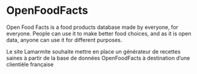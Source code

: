 # OpenFoodFacts
Open Food Facts is a food products database made by everyone, for everyone. 
People can use it to make better food choices, and as it is open data, anyone can use it for different purposes.

Le site Lamarmite souhaite mettre en place un générateur de recettes saines à
partir de la base de données OpenFoodFacts à destination d’une clientièle
française
